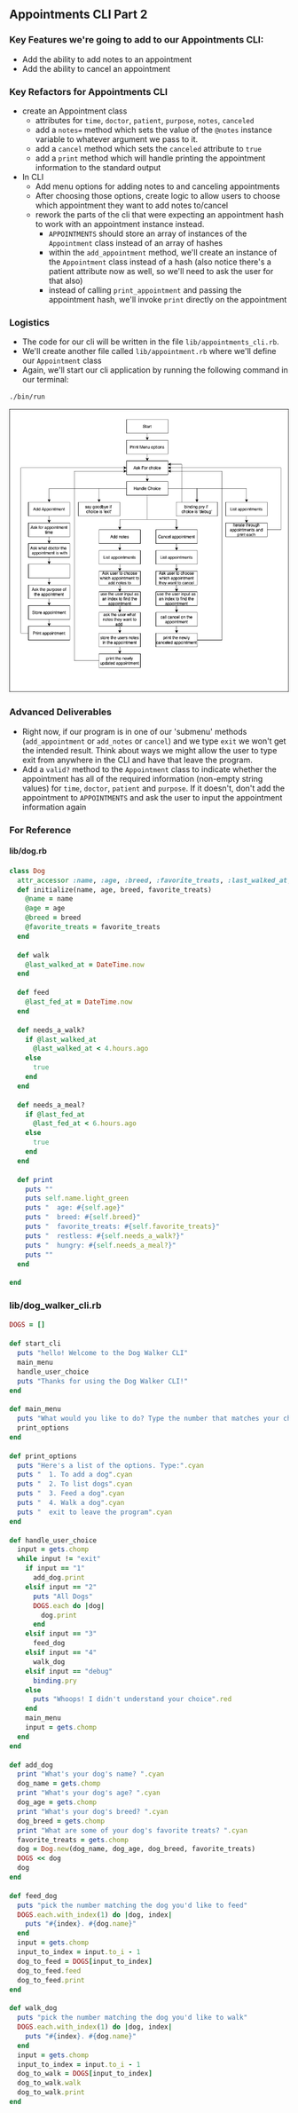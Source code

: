 ## Appointments CLI Part 2
### Key Features we're going to add to our Appointments CLI:

- Add the ability to add notes to an appointment
- Add the ability to cancel an appointment

### Key Refactors for Appointments CLI

- create an Appointment class
  - attributes for `time`, `doctor`, `patient`, `purpose`, `notes`, `canceled`
  - add a `notes=` method which sets the value of the `@notes` instance variable to whatever argument we pass to it.
  - add a `cancel` method which sets the `canceled` attribute to `true`
  - add a `print` method which will handle printing the appointment information to the standard output
- In CLI
  - Add menu options for adding notes to and canceling appointments
  - After choosing those options, create logic to allow users to choose which appointment they want to add notes to/cancel
  - rework the parts of the cli that were expecting an appointment hash to work with an appointment instance instead.
    - `APPOINTMENTS` should store an array of instances of the `Appointment` class instead of an array of hashes
    - within the `add_appointment` method, we'll create an instance of the `Appointment` class instead of a hash (also notice there's a patient attribute now as well, so we'll need to ask the user for that also)
    - instead of calling `print_appointment` and passing the appointment hash, we'll invoke `print` directly on the appointment

### Logistics

- The code for our cli will be written in the file `lib/appointments_cli.rb`. 
- We'll create another file called `lib/appointment.rb` where we'll define our `Appointment` class
- Again, we'll start our cli application by running the following command in our terminal:

```bash
./bin/run
```

![Program Flow](./program-flow.png)

### Advanced Deliverables

- Right now, if our program is in one of our 'submenu' methods (`add_appointment` or `add_notes` or `cancel`) and we type `exit` we won't get the intended result. Think about ways we might allow the user to type exit from anywhere in the CLI and have that leave the program.
- Add a `valid?` method to the `Appointment` class to indicate whether the appointment has all of the required information (non-empty string values) for `time`, `doctor`, `patient` and `purpose`. If it doesn't, don't add the appointment to `APPOINTMENTS` and ask the user to input the appointment information again

### For Reference

#### lib/dog.rb
```rb
class Dog 
  attr_accessor :name, :age, :breed, :favorite_treats, :last_walked_at, :last_fed_at
  def initialize(name, age, breed, favorite_treats)
    @name = name
    @age = age
    @breed = breed
    @favorite_treats = favorite_treats
  end

  def walk
    @last_walked_at = DateTime.now
  end

  def feed
    @last_fed_at = DateTime.now
  end

  def needs_a_walk?
    if @last_walked_at
      @last_walked_at < 4.hours.ago
    else
      true
    end
  end

  def needs_a_meal?
    if @last_fed_at
      @last_fed_at < 6.hours.ago
    else
      true
    end
  end

  def print
    puts ""
    puts self.name.light_green
    puts "  age: #{self.age}"
    puts "  breed: #{self.breed}"
    puts "  favorite_treats: #{self.favorite_treats}"
    puts "  restless: #{self.needs_a_walk?}"
    puts "  hungry: #{self.needs_a_meal?}"
    puts ""
  end

end
```
### lib/dog_walker_cli.rb
```rb
DOGS = []

def start_cli
  puts "hello! Welcome to the Dog Walker CLI"
  main_menu
  handle_user_choice
  puts "Thanks for using the Dog Walker CLI!"
end

def main_menu
  puts "What would you like to do? Type the number that matches your choice or 'exit' to leave the program".cyan
  print_options
end

def print_options
  puts "Here's a list of the options. Type:".cyan
  puts "  1. To add a dog".cyan
  puts "  2. To list dogs".cyan
  puts "  3. Feed a dog".cyan
  puts "  4. Walk a dog".cyan
  puts "  exit to leave the program".cyan
end

def handle_user_choice
  input = gets.chomp
  while input != "exit"
    if input == "1"
      add_dog.print
    elsif input == "2"
      puts "All Dogs"
      DOGS.each do |dog|
        dog.print
      end
    elsif input == "3"
      feed_dog
    elsif input == "4"
      walk_dog
    elsif input == "debug" 
      binding.pry
    else 
      puts "Whoops! I didn't understand your choice".red
    end
    main_menu
    input = gets.chomp
  end
end

def add_dog
  print "What's your dog's name? ".cyan
  dog_name = gets.chomp
  print "What's your dog's age? ".cyan
  dog_age = gets.chomp
  print "What's your dog's breed? ".cyan
  dog_breed = gets.chomp
  print "What are some of your dog's favorite treats? ".cyan
  favorite_treats = gets.chomp
  dog = Dog.new(dog_name, dog_age, dog_breed, favorite_treats)
  DOGS << dog
  dog
end

def feed_dog
  puts "pick the number matching the dog you'd like to feed" 
  DOGS.each.with_index(1) do |dog, index|
    puts "#{index}. #{dog.name}"
  end
  input = gets.chomp
  input_to_index = input.to_i - 1
  dog_to_feed = DOGS[input_to_index]
  dog_to_feed.feed
  dog_to_feed.print
end

def walk_dog
  puts "pick the number matching the dog you'd like to walk" 
  DOGS.each.with_index(1) do |dog, index|
    puts "#{index}. #{dog.name}"
  end
  input = gets.chomp
  input_to_index = input.to_i - 1
  dog_to_walk = DOGS[input_to_index]
  dog_to_walk.walk
  dog_to_walk.print
end
```
